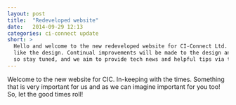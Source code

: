 ```yaml
---
layout: post
title:  "Redeveloped website"
date:   2014-09-29 12:13
categories: ci-connect update
short: >
  Hello and welcome to the new redeveloped website for CI-Connect Ltd. We hope you
  like the design. Continual improvements will be made to the design and function
  so stay tuned, and we aim to provide tech news and helpful tips via the blog.
---
```


Welcome to the new website for CIC. In-keeping with the times. Something that is very important for us and as we can imagine important for you too! So, let the good times roll!